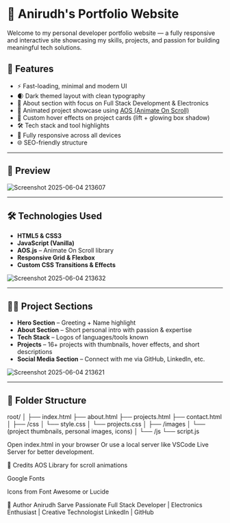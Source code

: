 # 💼 Anirudh's Portfolio Website

Welcome to my personal developer portfolio website — a fully responsive and interactive site showcasing my skills, projects, and passion for building meaningful tech solutions.

## 🚀 Features

- ⚡️ Fast-loading, minimal and modern UI
- 🌒 Dark themed layout with clean typography
- 🎯 About section with focus on Full Stack Development & Electronics
- 🧩 Animated project showcase using [AOS (Animate On Scroll)](https://michalsnik.github.io/aos/)
- 🎨 Custom hover effects on project cards (lift + glowing box shadow)
- 🛠️ Tech stack and tool highlights
- 📱 Fully responsive across all devices
- 🌐 SEO-friendly structure

---

## 📸 Preview

![Screenshot 2025-06-04 213607](https://github.com/user-attachments/assets/7eb776ff-ea26-4bd9-83bc-346fe693a0ad)

---

## 🛠️ Technologies Used

- **HTML5 & CSS3**
- **JavaScript (Vanilla)**
- **AOS.js** – Animate On Scroll library
- **Responsive Grid & Flexbox**
- **Custom CSS Transitions & Effects**
  
![Screenshot 2025-06-04 213632](https://github.com/user-attachments/assets/13f94edf-0df4-4512-876e-b03558166bc1)

---

## 🧑‍💻 Project Sections

- **Hero Section** – Greeting + Name highlight
- **About Section** – Short personal intro with passion & expertise
- **Tech Stack** – Logos of languages/tools known
- **Projects** – 16+ projects with thumbnails, hover effects, and short descriptions
- **Social Media Section** – Connect with me via GitHub, LinkedIn, etc.
  
![Screenshot 2025-06-04 213621](https://github.com/user-attachments/assets/5f0a49fa-8aff-4d4c-8431-768ca3691e31)

---

## 📂 Folder Structure
root/
│
├── index.html
├── about.html
├── projects.html
├── contact.html
│
├── /css
│ └── style.css
│ └── projects.css
│
├── /images
│ └── (project thumbnails, personal images, icons)
│
└── /js
└── script.js


Open index.html in your browser
Or use a local server like VSCode Live Server for better development.


📢 Credits
AOS Library for scroll animations

Google Fonts

Icons from Font Awesome or Lucide

🙌 Author
Anirudh Sarve
Passionate Full Stack Developer | Electronics Enthusiast | Creative Technologist
LinkedIn | GitHub

